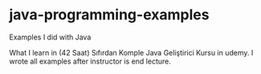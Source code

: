 # java-programming-examples
 Examples I did with Java
 
What I learn in  (42 Saat) Sıfırdan Komple Java Geliştirici Kursu in udemy. I wrote all examples after instructor is end lecture.

